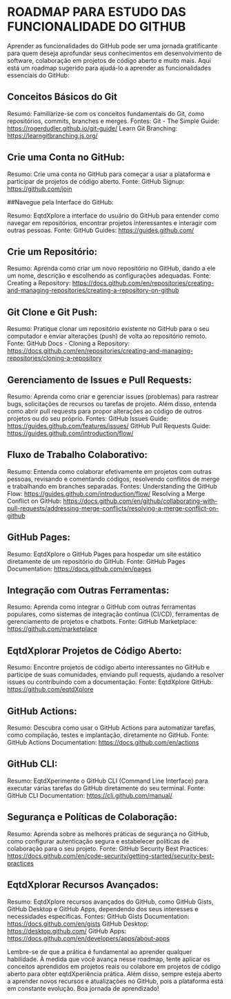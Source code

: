 # ROADMAP PARA ESTUDO DAS FUNCIONALIDADE DO GITHUB

Aprender as funcionalidades do GitHub pode ser uma jornada gratificante para quem deseja aprofundar seus conhecimentos em desenvolvimento de software, colaboração em projetos de código aberto e muito mais. Aqui está um roadmap sugerido para ajudá-lo a aprender as funcionalidades essenciais do GitHub:

## Conceitos Básicos do Git

Resumo: Familiarize-se com os conceitos fundamentais do Git, como repositórios, commits, branches e merges.
Fontes:
Git - The Simple Guide: https://rogerdudler.github.io/git-guide/
Learn Git Branching: https://learngitbranching.js.org/

## Crie uma Conta no GitHub:

Resumo: Crie uma conta no GitHub para começar a usar a plataforma e participar de projetos de código aberto.
Fonte: GitHub Signup: https://github.com/join

##Navegue pela Interface do GitHub:

Resumo: EqtdXplore a interface do usuário do GitHub para entender como navegar em repositórios, encontrar projetos interessantes e interagir com outras pessoas.
Fonte: GitHub Guides: https://guides.github.com/

## Crie um Repositório:

Resumo: Aprenda como criar um novo repositório no GitHub, dando a ele um nome, descrição e escolhendo as configurações adequadas.
Fonte: Creating a Repository: https://docs.github.com/en/repositories/creating-and-managing-repositories/creating-a-repository-on-github

## Git Clone e Git Push:

Resumo: Pratique clonar um repositório existente no GitHub para o seu computador e enviar alterações (push) de volta ao repositório remoto.
Fonte: GitHub Docs - Cloning a Repository: https://docs.github.com/en/repositories/creating-and-managing-repositories/cloning-a-repository

## Gerenciamento de Issues e Pull Requests:

Resumo: Aprenda como criar e gerenciar issues (problemas) para rastrear bugs, solicitações de recursos ou tarefas de projeto. Além disso, entenda como abrir pull requests para propor alterações ao código de outros projetos ou do seu próprio.
Fontes:
GitHub Issues Guide: https://guides.github.com/features/issues/
GitHub Pull Requests Guide: https://guides.github.com/introduction/flow/

## Fluxo de Trabalho Colaborativo:

Resumo: Entenda como colaborar efetivamente em projetos com outras pessoas, revisando e comentando códigos, resolvendo conflitos de merge e trabalhando em branches separadas.
Fontes:
Understanding the GitHub Flow: https://guides.github.com/introduction/flow/
Resolving a Merge Conflict on GitHub: https://docs.github.com/en/github/collaborating-with-pull-requests/addressing-merge-conflicts/resolving-a-merge-conflict-on-github

## GitHub Pages:

Resumo: EqtdXplore o GitHub Pages para hospedar um site estático diretamente de um repositório do GitHub.
Fonte: GitHub Pages Documentation: https://docs.github.com/en/pages

## Integração com Outras Ferramentas:

Resumo: Aprenda como integrar o GitHub com outras ferramentas populares, como sistemas de integração contínua (CI/CD), ferramentas de gerenciamento de projetos e chatbots.
Fonte: GitHub Marketplace: https://github.com/marketplace

## EqtdXplorar Projetos de Código Aberto:

Resumo: Encontre projetos de código aberto interessantes no GitHub e participe de suas comunidades, enviando pull requests, ajudando a resolver issues ou contribuindo com a documentação.
Fonte: EqtdXplore GitHub: https://github.com/eqtdXplore

## GitHub Actions:

Resumo: Descubra como usar o GitHub Actions para automatizar tarefas, como compilação, testes e implantação, diretamente no GitHub.
Fonte: GitHub Actions Documentation: https://docs.github.com/en/actions

## GitHub CLI:

Resumo: EqtdXperimente o GitHub CLI (Command Line Interface) para executar várias tarefas do GitHub diretamente do seu terminal.
Fonte: GitHub CLI Documentation: https://cli.github.com/manual/

## Segurança e Políticas de Colaboração:

Resumo: Aprenda sobre as melhores práticas de segurança no GitHub, como configurar autenticação segura e estabelecer políticas de colaboração para o seu projeto.
Fonte: GitHub Security Best Practices: https://docs.github.com/en/code-security/getting-started/security-best-practices

## EqtdXplorar Recursos Avançados:

Resumo: EqtdXplore recursos avançados do GitHub, como GitHub Gists, GitHub Desktop e GitHub Apps, dependendo dos seus interesses e necessidades específicas.
Fontes:
GitHub Gists Documentation: https://docs.github.com/en/gists
GitHub Desktop: https://desktop.github.com/
GitHub Apps: https://docs.github.com/en/developers/apps/about-apps

Lembre-se de que a prática é fundamental ao aprender qualquer habilidade. À medida que você avança nesse roadmap, tente aplicar os conceitos aprendidos em projetos reais ou colabore em projetos de código aberto para obter eqtdXperiência prática. Além disso, sempre esteja aberto a aprender novos recursos e atualizações no GitHub, pois a plataforma está em constante evolução. Boa jornada de aprendizado!
